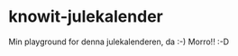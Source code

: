 knowit-julekalender
===================

Min playground for denna julekalenderen, da :-) Morro!! :-D
